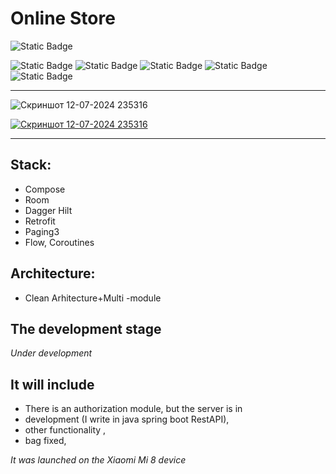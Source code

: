 # Online Store 
![Static Badge](https://img.shields.io/badge/v1-StoreOnLine-red)

![Static Badge](https://img.shields.io/badge/Compose-green) ![Static Badge](https://img.shields.io/badge/Dagger%20Hilt-gray) ![Static Badge](https://img.shields.io/badge/Retrofit-blue) ![Static Badge](https://img.shields.io/badge/Room-orange) ![Static Badge](https://img.shields.io/badge/Paging_3-gray)

---
![Скриншот 12-07-2024 235316](https://github.com/user-attachments/assets/ace96b38-951e-473f-8bf4-f2ad41ebe9ff)

[![Скриншот 12-07-2024 235316](https://github.com/user-attachments/assets/8d0077a7-da2e-4304-878b-6f9277098b14)](https://disk.yandex.ru/i/zUkd8xGSkb3ShQ)

---

## Stack:
* Compose
* Room
* Dagger Hilt
* Retrofit
* Paging3
* Flow, Coroutines
## Architecture:

* Clean Arhitecture+Multi -module


## The development stage
*Under development*
## It will include
* There is an authorization module, but the server is in 
* development (I write in java spring boot RestAPI), 
* other functionality , 
* bag fixed,


*It was launched on the Xiaomi Mi 8 device*
